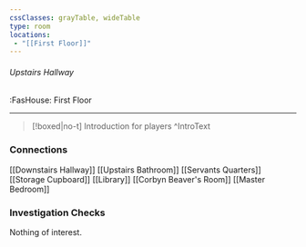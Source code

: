 ```yaml
---
cssClasses: grayTable, wideTable
type: room
locations:
 - "[[First Floor]]"
---
```

###### Upstairs Hallway
<span class="sub2">:FasHouse: First Floor</span>

---

> [!boxed|no-t]
> Introduction for players
>^IntroText
	
### Connections
[[Downstairs Hallway]]
[[Upstairs Bathroom]]
[[Servants Quarters]]
[[Storage Cupboard]]
[[Library]]
[[Corbyn Beaver's Room]]
[[Master Bedroom]]

### Investigation Checks
Nothing of interest.

